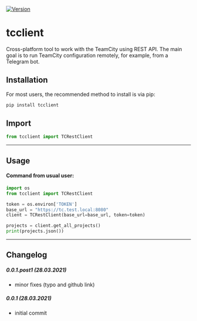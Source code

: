 [![Version](https://img.shields.io/pypi/v/tcclient.svg?style=plastic&logo=appveyor)](https://img.shields.io/pypi/v/tcclient.svg)


# tcclient

Cross-platform tool to work with the TeamCity using REST API. The main goal is to run TeamCity configuration remotely,
for example, from a Telegram bot.

## Installation
For most users, the recommended method to install is via pip:
```cmd
pip install tcclient
```
## Import
```python
from tcclient import TCRestClient
```
---
## Usage
#### Command from usual user:
```python
import os
from tcclient import TCRestClient

token = os.environ['TOKEN']
base_url = "https://tc.test.local:8080"
client = TCRestClient(base_url=base_url, token=token)

projects = client.get_all_projects()
print(projects.json())
```

---

## Changelog

##### 0.0.1.post1 (28.03.2021)

- minor fixes (typo and github link)

##### 0.0.1 (28.03.2021)

- initial commit
